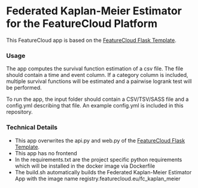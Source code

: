 # Federated Kaplan-Meier Estimator for the FeatureCloud Platform

This FeatureCloud app is based on the [FeatureCloud Flask Template](https://github.com/FeatureCloud/flask_template).

### Usage

The app computes the survival function estimation of a csv file. The file should contain a time and event column. If a
category column is included, multiple survival functions will be estimated and a pairwise logrank test will be
performed.

To run the app, the input folder should contain a CSV/TSV/SASS file and a config.yml describing that file.
An example config.yml is included in this repository. 


### Technical Details

- This app overwrites the api.py and web.py of
  the [FeatureCloud Flask Template](https://github.com/FeatureCloud/flask_template).
- This app has no frontend
- In the requirements.txt are the project specific python requirements which will be installed in the docker image via
  Dockerfile
- The build.sh automatically builds the Federated Kaplan-Meier Estimator App with the image name registry.featurecloud.eu/fc_kaplan_meier
 